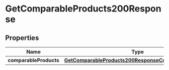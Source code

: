
# GetComparableProducts200Response

## Properties
| Name | Type | Description | Notes |
| ------------ | ------------- | ------------- | ------------- |
| **comparableProducts** | [**GetComparableProducts200ResponseComparableProducts**](GetComparableProducts200ResponseComparableProducts.md) |  |  |



